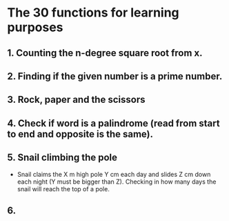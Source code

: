 # The 30 functions for learning purposes


## 1. Counting the n-degree square root from x.

## 2. Finding if the given number is a prime number.

## 3. Rock, paper and the scissors

## 4. Check if word is a palindrome (read from start to end and opposite is the same).

## 5. Snail climbing the pole
 - Snail claims the X m high pole Y cm each day and slides Z cm down each night (Y must be bigger than Z). Checking in how many days the snail will reach the top of a pole.

## 6. 